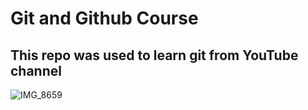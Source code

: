 # Git and Github Course

## This repo was used to learn git from YouTube channel

![IMG_8659](https://user-images.githubusercontent.com/97599612/163817406-31395e58-7b8c-4885-a621-c73b1a17a2d5.JPG)

